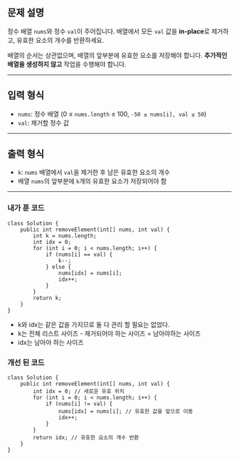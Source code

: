 ## 문제 설명
정수 배열 `nums`와 정수 `val`이 주어집니다. 배열에서 모든 `val` 값을 **in-place**로 제거하고, 유효한 요소의 개수를 반환하세요.

배열의 순서는 상관없으며, 배열의 앞부분에 유효한 요소를 저장해야 합니다. **추가적인 배열을 생성하지 않고** 작업을 수행해야 합니다.

---

## 입력 형식
- `nums`: 정수 배열 (0 ≤ `nums.length` ≤ 100, `-50 ≤ nums[i], val ≤ 50`)
- `val`: 제거할 정수 값

---

## 출력 형식
- `k`: `nums` 배열에서 `val`을 제거한 후 남은 유효한 요소의 개수
- 배열 `nums`의 앞부분에 `k`개의 유효한 요소가 저장되어야 함

---

### 내가 푼 코드
```
class Solution {
    public int removeElement(int[] nums, int val) {
        int k = nums.length;
        int idx = 0;
        for (int i = 0; i < nums.length; i++) {
            if (nums[i] == val) {
                k--;
            } else {
                nums[idx] = nums[i];
                idx++;
            }
        }
        return k;
    }
}
```

- k와 idx는 같은 값을 가지므로 둘 다 관리 할 필요는 없었다.
- k는 전체 리스트 사이즈 - 제거되어야 하는 사이즈 =  남아야하는 사이즈
- idx는 남아야 하는 사이즈

### 개선 된 코드
```
class Solution {
    public int removeElement(int[] nums, int val) {
        int idx = 0; // 새로운 유효 위치
        for (int i = 0; i < nums.length; i++) {
            if (nums[i] != val) {
                nums[idx] = nums[i]; // 유효한 값을 앞으로 이동
                idx++;
            }
        }
        return idx; // 유효한 요소의 개수 반환
    }
}
```
